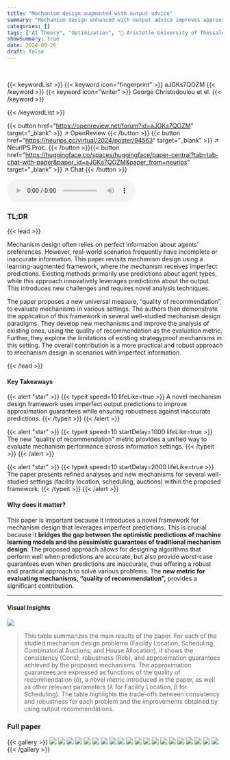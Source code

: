 ```yaml
---
title: "Mechanism design augmented with output advice"
summary: "Mechanism design enhanced with output advice improves approximation guarantees by using imperfect predictions of the output, not agent types, offering robust, practical solutions."
categories: []
tags: ["AI Theory", "Optimization", "🏢 Aristotle University of Thessaloniki",]
showSummary: true
date: 2024-09-26
draft: false
---
```


<br>

{{< keywordList >}}
{{< keyword icon="fingerprint" >}} aJGKs7QOZM {{< /keyword >}}
{{< keyword icon="writer" >}} George Christodoulou et el. {{< /keyword >}}
 
{{< /keywordList >}}

{{< button href="https://openreview.net/forum?id=aJGKs7QOZM" target="_blank" >}}
↗ OpenReview
{{< /button >}}
{{< button href="https://neurips.cc/virtual/2024/poster/94563" target="_blank" >}}
↗ NeurIPS Proc.
{{< /button >}}{{< button href="https://huggingface.co/spaces/huggingface/paper-central?tab=tab-chat-with-paper&paper_id=aJGKs7QOZM&paper_from=neurips" target="_blank" >}}
↗ Chat
{{< /button >}}



<audio controls>
    <source src="https://ai-paper-reviewer.com/aJGKs7QOZM/podcast.wav" type="audio/wav">
    Your browser does not support the audio element.
</audio>


### TL;DR


{{< lead >}}

Mechanism design often relies on perfect information about agents' preferences. However, real-world scenarios frequently have incomplete or inaccurate information. This paper revisits mechanism design using a learning-augmented framework, where the mechanism receives imperfect predictions.  Existing methods primarily use predictions about agent types, while this approach innovatively leverages predictions about the output. This introduces new challenges and requires novel analysis techniques. 

The paper proposes a new universal measure, “quality of recommendation”, to evaluate mechanisms in various settings. The authors then demonstrate the application of this framework in several well-studied mechanism design paradigms.  They develop new mechanisms and improve the analysis of existing ones, using the quality of recommendation as the evaluation metric.  Further, they explore the limitations of existing strategyproof mechanisms in this setting.  The overall contribution is a more practical and robust approach to mechanism design in scenarios with imperfect information.

{{< /lead >}}


#### Key Takeaways

{{< alert "star" >}}
{{< typeit speed=10 lifeLike=true >}} A novel mechanism design framework uses imperfect output predictions to improve approximation guarantees while ensuring robustness against inaccurate predictions. {{< /typeit >}}
{{< /alert >}}

{{< alert "star" >}}
{{< typeit speed=10 startDelay=1000 lifeLike=true >}} The new "quality of recommendation" metric provides a unified way to evaluate mechanism performance across information settings. {{< /typeit >}}
{{< /alert >}}

{{< alert "star" >}}
{{< typeit speed=10 startDelay=2000 lifeLike=true >}} The paper presents refined analyses and new mechanisms for several well-studied settings (facility location, scheduling, auctions) within the proposed framework. {{< /typeit >}}
{{< /alert >}}

#### Why does it matter?
This paper is important because it introduces a novel framework for mechanism design that leverages imperfect predictions.  This is crucial because it **bridges the gap between the optimistic predictions of machine learning models and the pessimistic guarantees of traditional mechanism design**. The proposed approach allows for designing algorithms that perform well when predictions are accurate, but also provide worst-case guarantees even when predictions are inaccurate, thus offering a robust and practical approach to solve various problems. The **new metric for evaluating mechanisms, “quality of recommendation”,** provides a significant contribution.

------
#### Visual Insights





![](https://ai-paper-reviewer.com/aJGKs7QOZM/tables_3_1.jpg)

> This table summarizes the main results of the paper. For each of the studied mechanism design problems (Facility Location, Scheduling, Combinatorial Auctions, and House Allocation), it shows the consistency (Cons), robustness (Rob), and approximation guarantees achieved by the proposed mechanisms.  The approximation guarantees are expressed as functions of the quality of recommendation (ô), a novel metric introduced in the paper,  as well as other relevant parameters (λ for Facility Location, β for Scheduling).  The table highlights the trade-offs between consistency and robustness for each problem and the improvements obtained by using output recommendations.





### Full paper

{{< gallery >}}
<img src="https://ai-paper-reviewer.com/aJGKs7QOZM/1.png" class="grid-w50 md:grid-w33 xl:grid-w25" />
<img src="https://ai-paper-reviewer.com/aJGKs7QOZM/2.png" class="grid-w50 md:grid-w33 xl:grid-w25" />
<img src="https://ai-paper-reviewer.com/aJGKs7QOZM/3.png" class="grid-w50 md:grid-w33 xl:grid-w25" />
<img src="https://ai-paper-reviewer.com/aJGKs7QOZM/4.png" class="grid-w50 md:grid-w33 xl:grid-w25" />
<img src="https://ai-paper-reviewer.com/aJGKs7QOZM/5.png" class="grid-w50 md:grid-w33 xl:grid-w25" />
<img src="https://ai-paper-reviewer.com/aJGKs7QOZM/6.png" class="grid-w50 md:grid-w33 xl:grid-w25" />
<img src="https://ai-paper-reviewer.com/aJGKs7QOZM/7.png" class="grid-w50 md:grid-w33 xl:grid-w25" />
<img src="https://ai-paper-reviewer.com/aJGKs7QOZM/8.png" class="grid-w50 md:grid-w33 xl:grid-w25" />
<img src="https://ai-paper-reviewer.com/aJGKs7QOZM/9.png" class="grid-w50 md:grid-w33 xl:grid-w25" />
<img src="https://ai-paper-reviewer.com/aJGKs7QOZM/10.png" class="grid-w50 md:grid-w33 xl:grid-w25" />
<img src="https://ai-paper-reviewer.com/aJGKs7QOZM/11.png" class="grid-w50 md:grid-w33 xl:grid-w25" />
<img src="https://ai-paper-reviewer.com/aJGKs7QOZM/12.png" class="grid-w50 md:grid-w33 xl:grid-w25" />
<img src="https://ai-paper-reviewer.com/aJGKs7QOZM/13.png" class="grid-w50 md:grid-w33 xl:grid-w25" />
<img src="https://ai-paper-reviewer.com/aJGKs7QOZM/14.png" class="grid-w50 md:grid-w33 xl:grid-w25" />
<img src="https://ai-paper-reviewer.com/aJGKs7QOZM/15.png" class="grid-w50 md:grid-w33 xl:grid-w25" />
<img src="https://ai-paper-reviewer.com/aJGKs7QOZM/16.png" class="grid-w50 md:grid-w33 xl:grid-w25" />
<img src="https://ai-paper-reviewer.com/aJGKs7QOZM/17.png" class="grid-w50 md:grid-w33 xl:grid-w25" />
<img src="https://ai-paper-reviewer.com/aJGKs7QOZM/18.png" class="grid-w50 md:grid-w33 xl:grid-w25" />
<img src="https://ai-paper-reviewer.com/aJGKs7QOZM/19.png" class="grid-w50 md:grid-w33 xl:grid-w25" />
<img src="https://ai-paper-reviewer.com/aJGKs7QOZM/20.png" class="grid-w50 md:grid-w33 xl:grid-w25" />
{{< /gallery >}}